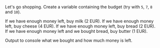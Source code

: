 Let's go shopping. Create a variable containing the budget (try with `5`, `7`, `8` and `10`).

If we have enough money left, buy milk (2 EUR).
If we have enough money left, buy cheese (4 EUR).
If we have enough money left, buy bread (2 EUR).
If we have enough money left and we bought bread, buy butter (1 EUR).

Output to console what we bought and how much money is left.

